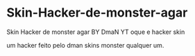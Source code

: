 # Skin-Hacker-de-monster-agar
Skin Hacker de monster agar BY DmaN YT 
oque e hacker skin 

um hacker feito pelo dman skins monster qualquer um.

